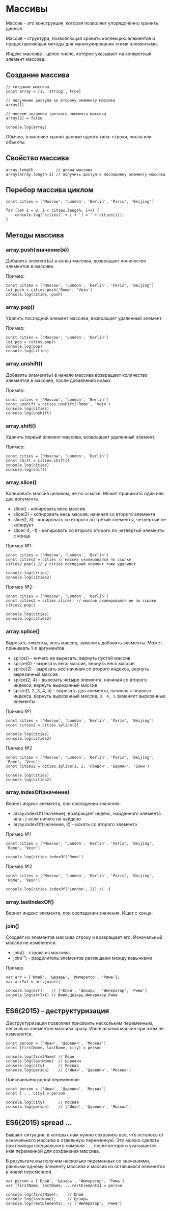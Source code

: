 # Массивы
Массив - это конструкция, которая позволяет упорядоченно хранить данные.

Массив - структура, позволяющая хранить коллекцию элементов и предоставляющая методы для манипулирования этими элементами.

Индекс массива - целое число, которое указывает на конкретный элемент массива.

## Создание массива
    // создание массива
    const array = [1, 'string', true]

    // получение доступа ко второму элементу массива
    array[1]

    // меняем значение третьего элемента массива
    array[2] = false

    console.log(array)

Обычно, в массиве хранят данные одного типа: строки, числа или объекты.

## Свойство массива
    array.length          // длина массива
    array[array.length-1] // получить доступ к последнему элементу массива

## Перебор массива циклом
    const cities = ['Moscow', 'London', 'Berlin', 'Paris', 'Beijing']

    for (let i = 0; i < cities.length; i++) {
        console.log('cities[' + i + '] = ' + cities[i]);
    }

## Методы массива
### array.push(значение(я))
Добавить элемент(ы) в конец массива, возвращает количество элементов в массиве.

Пример: 

    const cities = ['Moscow', 'London', 'Berlin', 'Paris', 'Beijing']
    let push = cities.push('Rome', 'Vein')
    console.log(cities, push)

### array.pop()
Удалить последний элемент массива, возвращает удаленный элемент.

Пример:

    const cities = ['Moscow', 'London', 'Berlin']
    let pop = cities.pop()
    console.log(pop)
    console.log(cities)

### array.unshift()
Добавить элемент(ы) в начало массива возвращает количество элементов в массиве, после добавления новых.

Пример:

    const cities = ['Moscow', 'London', 'Berlin']
    const unshift = cities.unshift('Rome', 'Vein')
    console.log(cities)
    console.log(unshift)

### array.shift()
Удалить первый элемент массива, возвращает удаленный элемент.

Пример:

    const cities = ['Moscow', 'London', 'Berlin']
    const shift = cities.shift()
    console.log(cities)
    console.log(shift)

### array.slice()
Копировать массив целиком, не по ссылке. Может принимать один или два аргумента.

* slice() - копировать весь массив
* slice(2) - копировать весь массив, начиная со второго элемента
* slice(1, 3) - копировать со второго по третий элементы, четвертый не копирует
* slice(-4, -1) - копировать со второго второго по четвёртый элементы с конца

Пример №1:

    const cities = ['Moscow', 'London', 'Berlin']
    const cities2 = cities // массив скопировался по ссылке
    cities2.pop() // у cities последний элемент тоже удалился

    console.log(cities)
    console.log(cities2)

Пример №2:

    const cities = ['Moscow', 'London', 'Berlin']
    const cities2 = cities.slice() // массив скопировался не по ссылке
    cities2.pop()

    console.log(cities)
    console.log(cities2)

### array.splice()
Вырезать элменты, весь массив, заменить добавить элементы. Может принимать 1-n аргументов.
* splice() - ничего не вырезать, вернуть пустой массив
* splice(0) - вырезать весь массив, вернуть весь массив
* splice(2) - вырезать всё начиная со второго индекса, вернуть вырезанный массив
* splice(2, 4) - вырезать четыре элемента, начиная со второго индекса, вернуть вырезанный массив
* splice(1, 2, 3, 4, 5) - вырезать два элемента, начиная с первого индекса, вернуть вырезанный массив, `3, 4, 5` заменяет вырезанные элементы

Пример №1

    const cities = ['Moscow', 'London', 'Berlin', 'Paris', 'Beijing']
    const cities2 = cities.splice(2)

    console.log(cities)
    console.log(cities2)

Пример №2

    const cities = ['Moscow', 'London', 'Berlin', 'Paris', 'Beijing', 'Rome', 'Vein']
    const cities2 = cities.splice(1, 2, 'Лондон', 'Берлин', 'Бонн')

    console.log(cities)
    console.log(cities2)

### array.indexOf(значение)
Вернет индекс элемента, при совпадении значения:

* array.indexOf(значение), возвращает индекс, найденного элемента или `-1` если ничего не найдено
* array.indexOf(значение, 2) - искать со второго элемента

Пример №1

    const cities = ['Moscow', 'London', 'Berlin', 'Paris', 'Beijing', 'Rome', 'Vein']

    console.log(cities.indexOf('Rome')

Пример №2

    const cities = ['Moscow', 'London', 'Berlin', 'Paris', 'Beijing', 'Rome', 'Vein']

    console.log(cities.indexOf('London', 2)) // -1

### array.lastIndexOf()
Вернет индекс элемента, при совпадении значения. Ищет с конца.

### join()
Создаёт из элементов массива строку и возвращает его. Изначальный массив не изменяется.

* join() - строка из массива
* join('') - разделитель элементов размещаем между кавычками

Пример

    var arr = ['Юлий', 'Цезарь', 'Император', 'Рима'];
    var arrTxt = arr.join();

    console.log(arr)    // ['Юлий', 'Цезарь', 'Император', 'Рима']
    console.log(arrTxt) // Юлий,Цезарь,Император,Рима

## ES6(2015) - деструктуризация
Деструктуризация позволяет присвоить нескольким переменным, несколько элементов массива сразу. Изначальный массив при этом не изменяется.

    const person = ['Иван', 'Царевич', 'Москва']
    const [firstName, lastName, city] = person

    console.log(firstName) // Иван
    console.log(lastName)  // Царевич
    console.log(city)      // Москва
    console.log(person)    // ['Иван', 'Царевич', 'Москва']

Присваиваем одной переменной:

    const person = ['Иван', 'Царевич', 'Москва']
    const [ , , city] = person

    console.log(city)      // Москва
    console.log(person)    // ['Иван', 'Царевич', 'Москва']

## ES6(2015) spread ...
Бывают ситуации, в которых нам нужно сохранить все, что осталось от изначального массива в отдельную переменную. Это можно сделать при помощи специального символа  `...` после которого указывается имя переменной для сохранения массива.

В результате мы получим несколько переменных со значениями, равными одному элементу массива и массив из оставшихся элементов в новой переменной.

    var person = ['Юлий', 'Цезарь', 'Император', 'Рима']
    var [firstName, lastName, ...restElements] = person

    console.log(firstName);    // Юлий
    console.log(lastName);     // Цезарь
    console.log(restElements); // ['Император', 'Рима']
